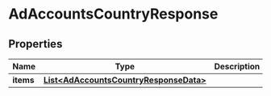 

# AdAccountsCountryResponse

## Properties

Name | Type | Description | Notes
------------ | ------------- | ------------- | -------------
**items** | [**List&lt;AdAccountsCountryResponseData&gt;**](AdAccountsCountryResponseData.md) |  |  [optional]




